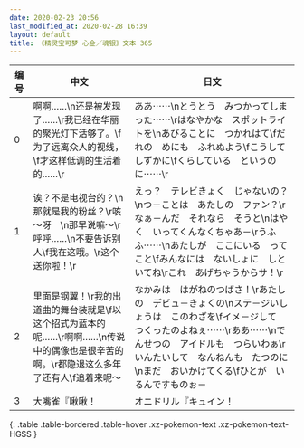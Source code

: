 ```yaml
---
date: 2020-02-23 20:56
last_modified_at: 2020-02-28 16:39
layout: default
title: 《精灵宝可梦 心金／魂银》文本 365
---
```

| 编号 | 中文 | 日文 |
| ---- | ---- | ---- |
| 0 | 啊啊……\n还是被发现了……\r我已经在华丽的聚光灯下活够了。\f为了远离众人的视线，\f才这样低调的生活着的……\r | ああ⋯⋯\nとうとう　みつかってしまった⋯⋯\rはなやかな　スポットライトを\nあびることに　つかれはて\fだれの　めにも　ふれぬよう\fこうして　しずかに\fくらしている　というのに⋯⋯\r |
| 1 | 诶？不是电视台的？\n那就是我的粉丝？\r咳～呀　\n那早说嘛～\r呼呼……\n不要告诉别人\f我在这哦。\r这个送你啦！\r | えっ？　テレビきょく　じゃないの？\nつ－ことは　あたしの　ファン？\rなぁ－んだ　それなら　そうと\nはやく　いってくんなくちゃあ－\rうふふ⋯⋯\nあたしが　ここにいる　ってこと\fみんなには　ないしょに　しといてね\rこれ　あげちゃうからサ！\r |
| 2 | 里面是钢翼！\r我的出道曲的舞台装就是\f以这个招式为蓝本的呢……\r啊啊……\n传说中的偶像也是很辛苦的啊。\r都隐退这么多年了还有人\f追着来呢～ | なかみは　はがねのつばさ！\rあたしの　デビュ－きょくの\nステ－ジいしょうは　このわざを\fイメ－ジして　つくったのよねぇ⋯⋯\rああ⋯⋯\nでんせつの　アイドルも　つらいわぁ\rいんたいして　なんねんも　たつのに\nまだ　おいかけてくる\fひとが　いるんですものぉ－ |
| 3 | 大嘴雀『啾啾！ | オニドリル『キュイン！ |
{: .table .table-bordered .table-hover .xz-pokemon-text .xz-pokemon-text-HGSS }